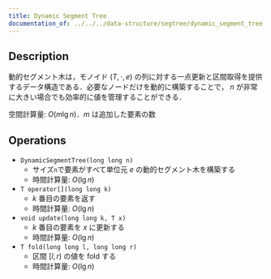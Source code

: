 ```yaml
---
title: Dynamic Segment Tree
documentation_of: ../../../data-structure/segtree/dynamic_segment_tree.cpp
---
```


## Description

動的セグメント木は，モノイド $(T, \cdot, e)$ の列に対する一点更新と区間取得を提供するデータ構造である．必要なノードだけを動的に構築することで， $n$ が非常に大きい場合でも効率的に値を管理することができる．

空間計算量: $O(m\lg n)$．$m$ は追加した要素の数

## Operations

- `DynamicSegmentTree(long long n)`
    - サイズ`n`で要素がすべて単位元 $e$ の動的セグメント木を構築する
    - 時間計算量: $O(\lg n)$
- `T operator[](long long k)`
    - $k$ 番目の要素を返す
    - 時間計算量: $O(\lg n)$
- `void update(long long k, T x)`
    - $k$ 番目の要素を $x$ に更新する
    - 時間計算量: $O(\lg n)$
- `T fold(long long l, long long r)`
    - 区間 $[l, r)$ の値を fold する
    - 時間計算量: $O(\lg n)$